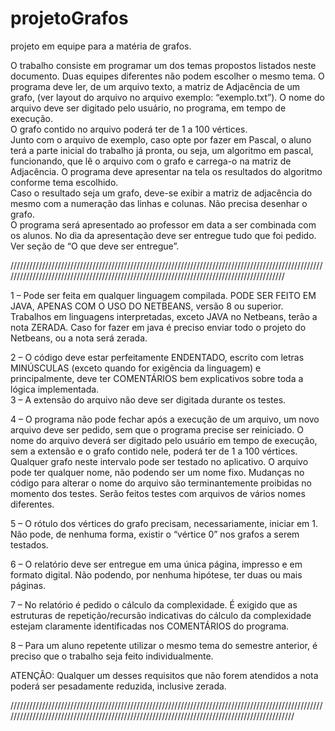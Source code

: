 # projetoGrafos
projeto em equipe para a matéria de grafos.

O trabalho consiste em programar um dos temas propostos listados neste documento.  Duas equipes diferentes não podem escolher o mesmo tema. O programa deve ler, de  um arquivo texto, a matriz de Adjacência de um grafo, (ver layout do arquivo no  arquivo exemplo: “exemplo.txt”). O nome do arquivo deve ser digitado pelo usuário, no  programa, em tempo de execução.  
O grafo contido no arquivo poderá ter de 1 a 100 vértices.  
Junto com o arquivo de exemplo, caso opte por fazer em Pascal, o aluno terá a parte  inicial do trabalho já pronta, ou seja, um algoritmo em pascal, funcionando, que lê o  arquivo com o grafo e carrega-o na matriz de Adjacência. O programa deve apresentar  na tela os resultados do algoritmo conforme tema escolhido.  
Caso o resultado seja um grafo, deve-se exibir a matriz de adjacência do mesmo com a  numeração das linhas e colunas. Não precisa desenhar o grafo.  
O programa será apresentado ao professor em data a ser combinada com os alunos. No  dia da apresentação deve ser entregue tudo que foi pedido. Ver seção de “O que deve  ser entregue”. 

//////////////////////////////////////////////////////////////////////////////////////////////////////////////////////////////////////////////////////////////////////////////////////////

1 – Pode ser feita em qualquer linguagem compilada. PODE SER FEITO EM JAVA,  APENAS COM O USO DO NETBEANS, versão 8 ou superior. Trabalhos em  linguagens interpretadas, exceto JAVA no Netbeans, terão a nota ZERADA. Caso for  fazer em java é preciso enviar todo o projeto do Netbeans, ou a nota será zerada.  


2 – O código deve estar perfeitamente ENDENTADO, escrito com letras  MINÚSCULAS (exceto quando for exigência da linguagem) e principalmente, deve ter  COMENTÁRIOS bem explicativos sobre toda a lógica implementada.  
3 – A extensão do arquivo não deve ser digitada durante os testes.  


4 – O programa não pode fechar após a execução de um arquivo, um novo arquivo deve  ser pedido, sem que o programa precise ser reiniciado. O nome do arquivo deverá ser  digitado pelo usuário em tempo de execução, sem a extensão e o grafo contido nele,  poderá ter de 1 a 100 vértices. Qualquer grafo neste intervalo pode ser testado no  aplicativo. O arquivo pode ter qualquer nome, não podendo ser um nome fixo. 
Mudanças no código para alterar o nome do arquivo são terminantemente proibidas no  momento dos testes. Serão feitos testes com arquivos de vários nomes diferentes.  


5 – O rótulo dos vértices do grafo precisam, necessariamente, iniciar em 1. Não pode,  de nenhuma forma, existir o “vértice 0” nos grafos a serem testados.  


6 – O relatório deve ser entregue em uma única página, impresso e em formato digital.  Não podendo, por nenhuma hipótese, ter duas ou mais páginas.  


7 – No relatório é pedido o cálculo da complexidade. É exigido que as estruturas de  repetição/recursão indicativas do cálculo da complexidade estejam claramente  identificadas nos COMENTÁRIOS do programa.  


8 – Para um aluno repetente utilizar o mesmo tema do semestre anterior, é preciso que o  trabalho seja feito individualmente.  


ATENÇÃO: Qualquer um desses requisitos que não forem atendidos a nota poderá ser  pesadamente reduzida, inclusive zerada. 

/////////////////////////////////////////////////////////////////////////////////////////////////////////////////////////////////////////////////////////////////////////////////////////////

